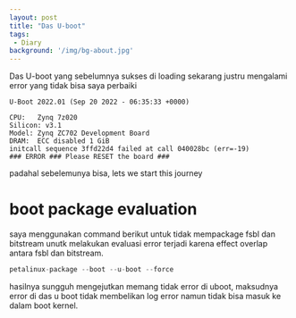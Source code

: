 ```yaml
---
layout: post
title: "Das U-boot"
tags:
 - Diary
background: '/img/bg-about.jpg'
---
```


Das U-boot yang sebelumnya sukses di loading sekarang justru mengalami error yang tidak bisa saya perbaiki

```shell
U-Boot 2022.01 (Sep 20 2022 - 06:35:33 +0000)

CPU:   Zynq 7z020
Silicon: v3.1
Model: Zynq ZC702 Development Board
DRAM:  ECC disabled 1 GiB
initcall sequence 3ffd22d4 failed at call 040028bc (err=-19)
### ERROR ### Please RESET the board ###
```
padahal sebelemunya bisa, lets we start this journey

# boot package evaluation 
saya menggunakan command berikut untuk tidak mempackage fsbl dan bitstream unutk melakukan evaluasi error terjadi karena effect overlap antara fsbl dan bitstream.
```c
petalinux-package --boot --u-boot --force
```
hasilnya sungguh mengejutkan memang tidak error di uboot, maksudnya error di das u boot tidak membelikan log error namun tidak bisa masuk ke dalam boot kernel.